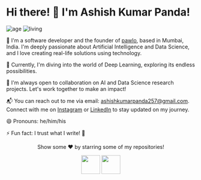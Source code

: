 # Hi there! 👋 I'm Ashish Kumar Panda!

![age](https://img.shields.io/badge/age-25-blue)
![living](https://img.shields.io/badge/living-Delhi-3c9)

🚀 I'm a software developer and the founder of [pawlo](https://www.planocast.com), based in Mumbai, India. I'm deeply passionate about Artificial Intelligence and Data Science, and I love creating real-life solutions using technology.

🌱 Currently, I'm diving into the world of Deep Learning, exploring its endless possibilities.

🤝 I'm always open to collaboration on AI and Data Science research projects. Let's work together to make an impact!

📬 You can reach out to me via email: ashishkumarpanda257@gmail.com. Connect with me on [Instagram](https://www.instagram.com/immanuel_ashish_jr/?hl=en) or [LinkedIn](https://www.linkedin.com/in/ashish-kumar-panda-123026194) to stay updated on my journey.

😄 Pronouns: he/him/his

⚡ Fun fact: I trust what I write! 📝

<div align="center">
  Show some ❤️ by starring some of my repositories!
  
  <a href="https://dev.to/ashish12"><img height="50" src="https://d2fltix0v2e0sb.cloudfront.net/dev-badge.svg"></a>
  <a href="https://www.linkedin.com/in/ashish-kumar-panda-123026194"><img height="50" src="https://www.shareicon.net/data/2017/06/30/888065_logo_512x512.png"></a>
</div>
